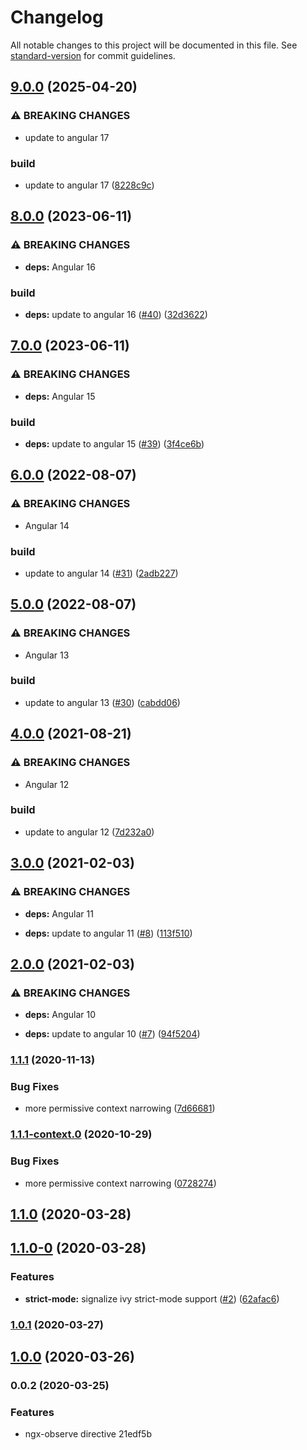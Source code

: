 # Changelog

All notable changes to this project will be documented in this file. See [standard-version](https://github.com/conventional-changelog/standard-version) for commit guidelines.

## [9.0.0](https://github.com/nilsmehlhorn/ngx-observe/compare/v8.0.0...v9.0.0) (2025-04-20)


### ⚠ BREAKING CHANGES

* update to angular 17

### build

* update to angular 17 ([8228c9c](https://github.com/nilsmehlhorn/ngx-observe/commit/8228c9c9e3781c99d27837829e8c4042ecc8d30a))

## [8.0.0](https://github.com/nilsmehlhorn/ngx-observe/compare/v7.0.0...v8.0.0) (2023-06-11)


### ⚠ BREAKING CHANGES

* **deps:** Angular 16

### build

* **deps:** update to angular 16 ([#40](https://github.com/nilsmehlhorn/ngx-observe/issues/40)) ([32d3622](https://github.com/nilsmehlhorn/ngx-observe/commit/32d36228be58032a1ab1d334e58748f5c436cfaf))

## [7.0.0](https://github.com/nilsmehlhorn/ngx-observe/compare/v6.0.0...v7.0.0) (2023-06-11)


### ⚠ BREAKING CHANGES

* **deps:** Angular 15

### build

* **deps:** update to angular 15 ([#39](https://github.com/nilsmehlhorn/ngx-observe/issues/39)) ([3f4ce6b](https://github.com/nilsmehlhorn/ngx-observe/commit/3f4ce6bf8862b01597aff0af45e33db1f75b077c))

## [6.0.0](https://github.com/nilsmehlhorn/ngx-observe/compare/v5.0.0...v6.0.0) (2022-08-07)


### ⚠ BREAKING CHANGES

* Angular 14

### build

* update to angular 14 ([#31](https://github.com/nilsmehlhorn/ngx-observe/issues/31)) ([2adb227](https://github.com/nilsmehlhorn/ngx-observe/commit/2adb227bef2e4e3e6db9485a4fc69a9d64d08f12))

## [5.0.0](https://github.com/nilsmehlhorn/ngx-observe/compare/v4.0.0...v5.0.0) (2022-08-07)


### ⚠ BREAKING CHANGES

* Angular 13

### build

* update to angular 13 ([#30](https://github.com/nilsmehlhorn/ngx-observe/issues/30)) ([cabdd06](https://github.com/nilsmehlhorn/ngx-observe/commit/cabdd0643075fd2317150888da76d28b4ea72673))

## [4.0.0](https://github.com/nilsmehlhorn/ngx-observe/compare/v3.0.0...v4.0.0) (2021-08-21)


### ⚠ BREAKING CHANGES

* Angular 12

### build

* update to angular 12 ([7d232a0](https://github.com/nilsmehlhorn/ngx-observe/commit/7d232a0e58c7257e11735875202dcb5376e6dbb6))

## [3.0.0](https://github.com/nilsmehlhorn/ngx-observe/compare/v2.0.0...v3.0.0) (2021-02-03)


### ⚠ BREAKING CHANGES

* **deps:** Angular 11

* **deps:** update to angular 11 ([#8](https://github.com/nilsmehlhorn/ngx-observe/issues/8)) ([113f510](https://github.com/nilsmehlhorn/ngx-observe/commit/113f510c08cb93d1f42c2d5b0a074d27080f2331))

## [2.0.0](https://github.com/nilsmehlhorn/ngx-observe/compare/v1.1.1...v2.0.0) (2021-02-03)


### ⚠ BREAKING CHANGES

* **deps:** Angular 10

* **deps:** update to angular 10 ([#7](https://github.com/nilsmehlhorn/ngx-observe/issues/7)) ([94f5204](https://github.com/nilsmehlhorn/ngx-observe/commit/94f52043bb7c9ed8921fb7dab150922fdfdf0f26))

### [1.1.1](https://github.com/nilsmehlhorn/ngx-observe/compare/v1.1.0...v1.1.1) (2020-11-13)


### Bug Fixes

* more permissive context narrowing ([7d66681](https://github.com/nilsmehlhorn/ngx-observe/commit/7d666814e0c83dc71d1605047641ba36fc983392))

### [1.1.1-context.0](https://github.com/nilsmehlhorn/ngx-observe/compare/v1.1.0...v1.1.1-context.0) (2020-10-29)


### Bug Fixes

* more permissive context narrowing ([0728274](https://github.com/nilsmehlhorn/ngx-observe/commit/0728274ad29abcdefa0f598fc69e9d9236458431))

## [1.1.0](https://github.com/nilsmehlhorn/ngx-observe/compare/v1.1.0-0...v1.1.0) (2020-03-28)

## [1.1.0-0](https://github.com/nilsmehlhorn/ngx-observe/compare/v1.0.1...v1.1.0-0) (2020-03-28)


### Features

* **strict-mode:** signalize ivy strict-mode support ([#2](https://github.com/nilsmehlhorn/ngx-observe/issues/2)) ([62afac6](https://github.com/nilsmehlhorn/ngx-observe/commit/62afac6edf21454cf2a2746a4ea5d284a2d56120))

### [1.0.1](https://github.com/nilsmehlhorn/ngx-observe/compare/v1.0.0...v1.0.1) (2020-03-27)

## [1.0.0](https://github.com/nilsmehlhorn/ngx-observe/compare/v0.0.2...v1.0.0) (2020-03-26)

### 0.0.2 (2020-03-25)


### Features

* ngx-observe directive 21edf5b
